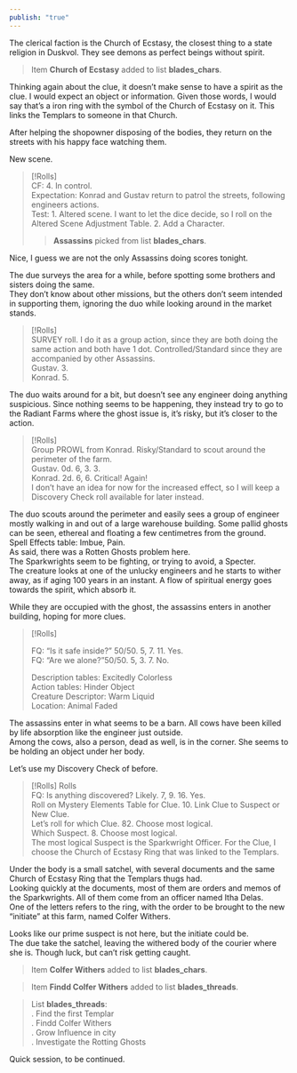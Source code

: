 ```yaml
---  
publish: "true"  
---  
```

The clerical faction is the Church of Ecstasy, the closest thing to a state religion in Duskvol. They see demons as perfect beings without spirit.  
> Item __Church of Ecstasy__ added to list __blades_chars__.  
  
Thinking again about the clue, it doesn’t make sense to have a spirit as the clue. I would expect an object or information. Given those words, I would say that’s a iron ring with the symbol of the Church of Ecstasy on it. This links the Templars to someone in that Church.  
  
After helping the shopowner disposing of the bodies, they return on the streets with his happy face watching them.  
  
New scene.  
  
> [!Rolls]  
> CF: 4. In control.  
> Expectation: Konrad and Gustav return to patrol the streets, following engineers actions.  
> Test: 1. Altered scene. I want to let the dice decide, so I roll on the Altered Scene Adjustment Table. 2. Add a Character.  
> > __Assassins__ picked from list __blades_chars__.  
>   
  
Nice, I guess we are not the only Assassins doing scores tonight.  
  
The due surveys the area for a while, before spotting some brothers and sisters doing the same.  
They don’t know about other missions, but the others don’t seem intended in supporting them, ignoring the duo while looking around in the market stands.  
  
  
> [!Rolls]  
> SURVEY roll. I do it as a group action, since they are both doing the same action and both have 1 dot. Controlled/Standard since they are accompanied by other Assassins.  
> Gustav. 3.  
> Konrad. 5.   
  
The duo waits around for a bit, but doesn’t see any engineer doing anything suspicious. Since nothing seems to be happening, they instead try to go to the Radiant Farms where the ghost issue is, it’s risky, but it’s closer to the action.  
  
  
> [!Rolls]   
> Group PROWL from Konrad. Risky/Standard to scout around the perimeter of the farm.  
> Gustav. 0d. 6, 3. 3.  
> Konrad. 2d. 6, 6. Critical! Again!  
> I don’t have an idea for now for the increased effect, so I will keep a Discovery Check roll available for later instead.  
  
  
The duo scouts around the perimeter and easily sees a group of engineer mostly walking in and out of a large warehouse building. Some pallid ghosts can be seen, ethereal and floating a few centimetres from the ground.  
Spell Effects table: Imbue, Pain.  
As said, there was a Rotten Ghosts problem here.  
The Sparkwrights seem to be fighting, or trying to avoid, a Specter.  
The creature looks at one of the unlucky engineers and he starts to wither away, as if aging 100 years in an instant. A flow of spiritual energy goes towards the spirit, which absorb it.  
  
While they are occupied with the ghost, the assassins enters in another building, hoping for more clues.  
  
> [!Rolls]  
>   
> FQ: “Is it safe inside?” 50/50. 5, 7. 11. Yes.  
> FQ: “Are we alone?”50/50. 5, 3. 7. No.  
>   
> Description tables: Excitedly Colorless  
> Action tables: Hinder Object  
> Creature Descriptor: Warm Liquid  
> Location: Animal Faded  
  
The assassins enter in what seems to be a barn. All cows have been killed by life absorption like the engineer just outside.  
Among the cows, also a person, dead as well, is in the corner. She seems to be holding an object under her body.  
  
Let’s use my Discovery Check of before.  
  
> [!Rolls] Rolls  
> FQ: Is anything discovered? Likely. 7, 9. 16. Yes.  
> Roll on Mystery Elements Table for Clue. 10. Link Clue to Suspect or New Clue.  
> Let’s roll for which Clue. 82. Choose most logical.   
> Which Suspect. 8. Choose most logical.  
> The most logical Suspect is the Sparkwright Officer. For the Clue, I choose the Church of Ecstasy Ring that was linked to the Templars.  
  
Under the body is a small satchel, with several documents and the same Church of Ecstasy Ring that the Templars thugs had.  
Looking quickly at the documents, most of them are orders and memos of the Sparkwrights. All of them come from an officer named Itha Delas.  
One of the letters refers to the ring, with the order to be brought to the new “initiate” at this farm, named Colfer Withers.  
  
Looks like our prime suspect is not here, but the initiate could be.  
The due take the satchel, leaving the withered body of the courier where she is. Though luck, but can’t risk getting caught.  
  
> Item __Colfer Withers__ added to list __blades_chars__.  
  
> Item __Findd Colfer Withers__ added to list __blades_threads__.  
  
> List __blades_threads__:  
> . Find the first Templar  
> . Findd Colfer Withers  
> . Grow Influence in city  
> . Investigate the Rotting Ghosts  
  
Quick session, to be continued.